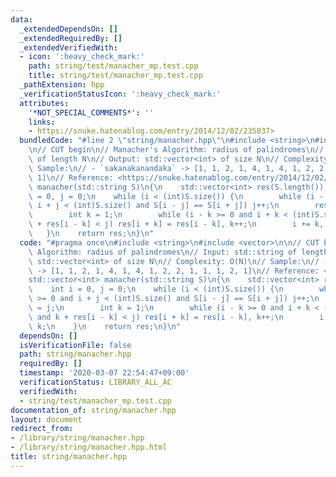 ```yaml
---
data:
  _extendedDependsOn: []
  _extendedRequiredBy: []
  _extendedVerifiedWith:
  - icon: ':heavy_check_mark:'
    path: string/test/manacher_mp.test.cpp
    title: string/test/manacher_mp.test.cpp
  _pathExtension: hpp
  _verificationStatusIcon: ':heavy_check_mark:'
  attributes:
    '*NOT_SPECIAL_COMMENTS*': ''
    links:
    - https://snuke.hatenablog.com/entry/2014/12/02/235837>
  bundledCode: "#line 2 \"string/manacher.hpp\"\n#include <string>\n#include <vector>\n\
    \n// CUT begin\n// Manacher's Algorithm: radius of palindromes\n// Input: std::string\
    \ of length N\n// Output: std::vector<int> of size N\n// Complexity: O(N)\n//\
    \ Sample:\n// - `sakanakanandaka` -> [1, 1, 2, 1, 4, 1, 4, 1, 2, 2, 1, 1, 1, 2,\
    \ 1]\n// Reference: <https://snuke.hatenablog.com/entry/2014/12/02/235837>\nstd::vector<int>\
    \ manacher(std::string S)\n{\n    std::vector<int> res(S.length());\n    int i\
    \ = 0, j = 0;\n    while (i < (int)S.size()) {\n        while (i - j >= 0 and\
    \ i + j < (int)S.size() and S[i - j] == S[i + j]) j++;\n        res[i] = j;\n\
    \        int k = 1;\n        while (i - k >= 0 and i + k < (int)S.size() and k\
    \ + res[i - k] < j) res[i + k] = res[i - k], k++;\n        i += k, j -= k;\n \
    \   }\n    return res;\n}\n"
  code: "#pragma once\n#include <string>\n#include <vector>\n\n// CUT begin\n// Manacher's\
    \ Algorithm: radius of palindromes\n// Input: std::string of length N\n// Output:\
    \ std::vector<int> of size N\n// Complexity: O(N)\n// Sample:\n// - `sakanakanandaka`\
    \ -> [1, 1, 2, 1, 4, 1, 4, 1, 2, 2, 1, 1, 1, 2, 1]\n// Reference: <https://snuke.hatenablog.com/entry/2014/12/02/235837>\n\
    std::vector<int> manacher(std::string S)\n{\n    std::vector<int> res(S.length());\n\
    \    int i = 0, j = 0;\n    while (i < (int)S.size()) {\n        while (i - j\
    \ >= 0 and i + j < (int)S.size() and S[i - j] == S[i + j]) j++;\n        res[i]\
    \ = j;\n        int k = 1;\n        while (i - k >= 0 and i + k < (int)S.size()\
    \ and k + res[i - k] < j) res[i + k] = res[i - k], k++;\n        i += k, j -=\
    \ k;\n    }\n    return res;\n}\n"
  dependsOn: []
  isVerificationFile: false
  path: string/manacher.hpp
  requiredBy: []
  timestamp: '2020-03-07 22:54:47+09:00'
  verificationStatus: LIBRARY_ALL_AC
  verifiedWith:
  - string/test/manacher_mp.test.cpp
documentation_of: string/manacher.hpp
layout: document
redirect_from:
- /library/string/manacher.hpp
- /library/string/manacher.hpp.html
title: string/manacher.hpp
---
```

